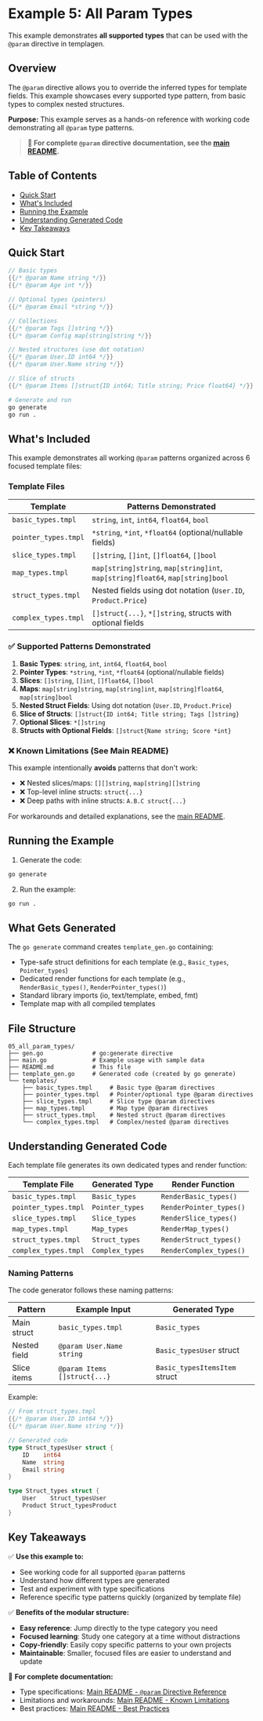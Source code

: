 # Example 5: All Param Types

This example demonstrates **all supported types** that can be used with the `@param` directive in templagen.

## Overview

The `@param` directive allows you to override the inferred types for template fields. This example showcases every supported type pattern, from basic types to complex nested structures.

**Purpose:** This example serves as a hands-on reference with working code demonstrating all `@param` type patterns.

> **📖 For complete `@param` directive documentation, see the [main README](../../README.md#param-directive-reference).**

## Table of Contents
- [Quick Start](#quick-start)
- [What's Included](#whats-included)
- [Running the Example](#running-the-example)
- [Understanding Generated Code](#understanding-generated-code)
- [Key Takeaways](#key-takeaways)

## Quick Start

```go
// Basic types
{{/* @param Name string */}}
{{/* @param Age int */}}

// Optional types (pointers)
{{/* @param Email *string */}}

// Collections
{{/* @param Tags []string */}}
{{/* @param Config map[string]string */}}

// Nested structures (use dot notation)
{{/* @param User.ID int64 */}}
{{/* @param User.Name string */}}

// Slice of structs
{{/* @param Items []struct{ID int64; Title string; Price float64} */}}
```

```bash
# Generate and run
go generate
go run .
```

## What's Included

This example demonstrates all working `@param` patterns organized across 6 focused template files:

### Template Files

| Template | Patterns Demonstrated |
|----------|----------------------|
| `basic_types.tmpl` | `string`, `int`, `int64`, `float64`, `bool` |
| `pointer_types.tmpl` | `*string`, `*int`, `*float64` (optional/nullable fields) |
| `slice_types.tmpl` | `[]string`, `[]int`, `[]float64`, `[]bool` |
| `map_types.tmpl` | `map[string]string`, `map[string]int`, `map[string]float64`, `map[string]bool` |
| `struct_types.tmpl` | Nested fields using dot notation (`User.ID`, `Product.Price`) |
| `complex_types.tmpl` | `[]struct{...}`, `*[]string`, structs with optional fields |

### ✅ Supported Patterns Demonstrated

1. **Basic Types**: `string`, `int`, `int64`, `float64`, `bool`
2. **Pointer Types**: `*string`, `*int`, `*float64` (optional/nullable fields)
3. **Slices**: `[]string`, `[]int`, `[]float64`, `[]bool`
4. **Maps**: `map[string]string`, `map[string]int`, `map[string]float64`, `map[string]bool`
5. **Nested Struct Fields**: Using dot notation (`User.ID`, `Product.Price`)
6. **Slice of Structs**: `[]struct{ID int64; Title string; Tags []string}`
7. **Optional Slices**: `*[]string`
8. **Structs with Optional Fields**: `[]struct{Name string; Score *int}`

### ❌ Known Limitations (See Main README)

This example intentionally **avoids** patterns that don't work:
- ❌ Nested slices/maps: `[][]string`, `map[string][]string`
- ❌ Top-level inline structs: `struct{...}`
- ❌ Deep paths with inline structs: `A.B.C struct{...}`

For workarounds and detailed explanations, see the [main README](../../README.md#param-directive-reference).

## Running the Example

1. Generate the code:
```bash
go generate
```

2. Run the example:
```bash
go run .
```

## What Gets Generated

The `go generate` command creates `template_gen.go` containing:
- Type-safe struct definitions for each template (e.g., `Basic_types`, `Pointer_types`)
- Dedicated render functions for each template (e.g., `RenderBasic_types()`, `RenderPointer_types()`)
- Standard library imports (io, text/template, embed, fmt)
- Template map with all compiled templates

## File Structure

```
05_all_param_types/
├── gen.go              # go:generate directive
├── main.go             # Example usage with sample data
├── README.md           # This file
├── template_gen.go     # Generated code (created by go generate)
└── templates/
    ├── basic_types.tmpl     # Basic type @param directives
    ├── pointer_types.tmpl   # Pointer/optional type @param directives
    ├── slice_types.tmpl     # Slice type @param directives
    ├── map_types.tmpl       # Map type @param directives
    ├── struct_types.tmpl    # Nested struct @param directives
    └── complex_types.tmpl   # Complex/nested @param directives
```

## Understanding Generated Code

Each template file generates its own dedicated types and render function:

| Template File | Generated Type | Render Function |
|--------------|----------------|-----------------|
| `basic_types.tmpl` | `Basic_types` | `RenderBasic_types()` |
| `pointer_types.tmpl` | `Pointer_types` | `RenderPointer_types()` |
| `slice_types.tmpl` | `Slice_types` | `RenderSlice_types()` |
| `map_types.tmpl` | `Map_types` | `RenderMap_types()` |
| `struct_types.tmpl` | `Struct_types` | `RenderStruct_types()` |
| `complex_types.tmpl` | `Complex_types` | `RenderComplex_types()` |

### Naming Patterns

The code generator follows these naming patterns:

| Pattern | Example Input | Generated Type |
|---------|--------------|----------------|
| Main struct | `basic_types.tmpl` | `Basic_types` |
| Nested field | `@param User.Name string` | `Basic_typesUser` struct |
| Slice items | `@param Items []struct{...}` | `Basic_typesItemsItem` struct |

Example:
```go
// From struct_types.tmpl
{{/* @param User.ID int64 */}}
{{/* @param User.Name string */}}

// Generated code
type Struct_typesUser struct {
    ID    int64
    Name  string
    Email string
}

type Struct_types struct {
    User    Struct_typesUser
    Product Struct_typesProduct
}
```

## Key Takeaways

✅ **Use this example to:**
- See working code for all supported `@param` patterns
- Understand how different types are generated
- Test and experiment with type specifications
- Reference specific type patterns quickly (organized by template file)

✅ **Benefits of the modular structure:**
- **Easy reference**: Jump directly to the type category you need
- **Focused learning**: Study one category at a time without distractions
- **Copy-friendly**: Easily copy specific patterns to your own projects
- **Maintainable**: Smaller, focused files are easier to understand and update

📖 **For complete documentation:**
- Type specifications: [Main README - `@param` Directive Reference](../../README.md#param-directive-reference)
- Limitations and workarounds: [Main README - Known Limitations](../../README.md#-known-limitations)
- Best practices: [Main README - Best Practices](../../README.md#best-practices)
